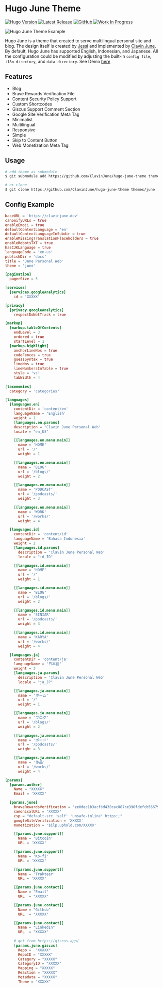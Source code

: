 # Hugo June Theme

[![Hugo Version](https://img.shields.io/static/v1?label=Hugo+Version&message=0.145.0&color=blue&logo=hugo)](https://github.com/gohugoio/hugo/releases/tag/v0.145.0)
[![Latest Release](https://img.shields.io/github/tag/ClavinJune/hugo-june-theme.svg)](https://github.com/ClavinJune/hugo-june-theme/releases/latest)
[![GitHub](https://img.shields.io/github/license/ClavinJune/hugo-june-theme)](https://github.com/ClavinJune/hugo-june-theme/blob/master/LICENSE)
[![Work In Progress](https://img.shields.io/static/v1?label=Work+In+Progress&message=true&color=green&logo=github)](https://github.com/ClavinJune/hugo-june-theme)

![Hugo June Theme Example](https://hugo.ClavinJune.dev/images/example.png)

Hugo June is a theme that created to serve multilingual personal site and blog. The design itself is created by [Jessi](https://munyaaa.github.io/) and implemented by [Clavin June](https://clavinjune.dev). By default, Hugo June has supported English, Indonesian, and Japanese. All the configuration could be modified by adjusting the built-in `config file`, `i18n directory`, and `data directory`. See Demo [here](https://clavinjune.dev)

## Features

- Blog
- Brave Rewards Verification File
- Content Security Policy Support
- Custom Shortcodes
- Giscus Support Comment Section
- Google Site Verification Meta Tag
- Minimalist
- Multilingual
- Responsive
- Simple
- Skip to Content Button
- Web Monetization Meta Tag

## Usage

```bash
# add theme as submodule
$ git submodule add https://github.com/ClavinJune/hugo-june-theme themes/june

# or clone
$ git clone https://github.com/ClavinJune/hugo-june-theme themes/june
```

## Config Example

```toml
baseURL = 'https://clavinjune.dev'
canonifyURLs = true
enableEmoji = true
defaultContentLanguage = 'en'
defaultContentLanguageInSubdir = true
enableMissingTranslationPlaceholders = true
enableRobotsTXT = true
hasCJKLanguage = true
languageCode = 'en-us'
publishDir = 'docs'
title = 'June Personal Web'
theme = 'june'

[pagination]
  pagerSize = 5

[services]
  [services.googleAnalytics]
    id = 'XXXXX'

[privacy]
  [privacy.googleAnalytics]
    respectDoNotTrack = true

[markup]
  [markup.tableOfContents]
    endLevel = 3
    ordered = true
    startLevel = 1
  [markup.highlight]
    anchorLineNos = true
    codeFences = true
    guessSyntax = true
    lineNos = true
    lineNumbersInTable = true
    style = 'vs'
    tabWidth = 4
  
[taxonomies]
  category = 'categories'

[languages]
  [languages.en]
    contentDir = 'content/en'
    languageName = 'English'
    weight = 1
    [languages.en.params]
    description = 'Clavin June Personal Web'
    locale = "en_US"

    [[languages.en.menu.main]]
      name = 'HOME'
      url = '/'
      weight = 1

    [[languages.en.menu.main]]
      name = 'BLOG'
      url = '/blogs/'
      weight = 2

    [[languages.en.menu.main]]
      name = 'PODCAST'
      url = '/podcasts/'
      weight = 3

    [[languages.en.menu.main]]
      name = 'WORK'
      url = '/works/'
      weight = 4

  [languages.id]
    contentDir = 'content/id'
    languageName = 'Bahasa Indonesia'
    weight = 2
    [languages.id.params]
      description = 'Clavin June Personal Web'
      locale = "id_ID"

    [[languages.id.menu.main]]
      name = 'HOME'
      url = '/'
      weight = 1

    [[languages.id.menu.main]]
      name = 'BLOG'
      url = '/blogs/'
      weight = 2

    [[languages.id.menu.main]]
      name = 'SINIAR'
      url = '/podcasts/'
      weight = 3

    [[languages.id.menu.main]]
      name = 'KARYA'
      url = '/works/'
      weight = 4

  [languages.ja]
    contentDir = 'content/ja'
    languageName = '日本語'
    weight = 3
    [languages.ja.params]
      description = 'Clavin June Personal Web'
      locale = "ja_JP"

    [[languages.ja.menu.main]]
      name = 'ホーム'
      url = '/'
      weight = 1

    [[languages.ja.menu.main]]
      name = 'ブログ'
      url = '/blogs/'
      weight = 2

    [[languages.ja.menu.main]]
      name = 'ポード'
      url = '/podcasts/'
      weight = 3

    [[languages.ja.menu.main]]
      name = '作品'
      url = '/works/'
      weight = 4

[params]
  [params.author]
    Name = "XXXXX"
    Email = 'XXXXX'

  [params.june]
    braveRewardsVerification = 'ze0dec1b3acfbd430cac887ce390fdefcb56679334fcd39bc49d434660a52e26c'
    canonicalURL = 'XXXXX'
    csp = "default-src 'self' 'unsafe-inline' https:;"
    googleSiteVerification = 'XXXXX'
    monetization = '$ilp.uphold.com/XXXXX'

    [[params.june.support]]
      Name = 'Bitcoin'
      URL = 'XXXXX'

    [[params.june.support]]
      Name = 'Ko-fi'
      URL = 'XXXXX'

    [[params.june.support]]
      Name = 'Trakteer'
      URL = 'XXXXX'

    [[params.june.contact]]
      Name = "Email"
      URL  = "XXXXX"

    [[params.june.contact]]
      Name = "Github"
      URL  = "XXXXX"

    [[params.june.contact]]
      Name = "LinkedIn"
      URL  = "XXXXX"
      
    # get from https://giscus.app/
    [params.june.giscus]
      Repo =  "XXXXX"
      RepoID = "XXXXX"
      Category = "XXXXX"
      CategoryID = "XXXXX"
      Mapping = "XXXXX"
      Reaction = "XXXXX"
      Metadata = "XXXXX"
      Theme = "XXXXX"
```
